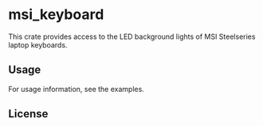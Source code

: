 # msi_keyboard

This crate provides access to the LED background lights of MSI Steelseries
laptop keyboards.

## Usage
For usage information, see the examples.

## License
